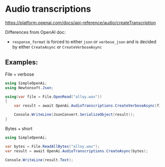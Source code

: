 # Audio transcriptions

https://platform.openai.com/docs/api-reference/audio/createTranscription

Differences from OpenAI doc:
- `response_format` is forced to either `json` or `verbose_json` and is decided by either `CreateAsync` or `CreateVerboseAsync`

## Examples:
File + verbose
```csharp
using SimpleOpenAi;
using Newtonsoft.Json;

using(var file = File.OpenRead("alloy.wav"))
{
    var result = await OpenAi.AudioTranscriptions.CreateVerboseAsync(file);

    Console.WriteLine(JsonConvert.SerializeObject(result));
}
```
Bytes + short
```csharp
using SimpleOpenAi;

var bytes = File.ReadAllBytes("alloy.wav");
var result = await OpenAi.AudioTranscriptions.CreateAsync(bytes);

Console.WriteLine(result.Text);
```